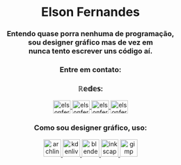 <h1 align="center">Elson Fernandes</h1>
<h3 align="center">Entendo quase porra nenhuma de programação,</br>sou designer gráfico mas de vez em </br>nunca tento escrever uns código aí.</h3>

<h3 align="center">Entre em contato:</h3>
<h3 align="center">ℝ𝕖𝕕𝕖𝕤:</h3>
<p align="center">
<a href="https://linkedin.com/in/elsonfernand" target="blank"><img align="center" src="https://raw.githubusercontent.com/rahuldkjain/github-profile-readme-generator/master/src/images/icons/Social/linked-in-alt.svg" alt="elsonfernand" height="30" width="40"/>
</a>
<a href="https://fb.com/elsonfernand" target="blank"><img align="center" src="https://raw.githubusercontent.com/rahuldkjain/github-profile-readme-generator/master/src/images/icons/Social/facebook.svg" alt="elsonfernand" height="30" width="40"/>
</a>
<a href="https://instagram.com/elsonfernand" target="blank"><img align="center" src="https://raw.githubusercontent.com/rahuldkjain/github-profile-readme-generator/master/src/images/icons/Social/instagram.svg" alt="elsonfernand" height="30" width="40"/>
</a>
<a href="https://www.youtube.com/@elsonfernand" target="blank"><img align="center" src="https://raw.githubusercontent.com/rahuldkjain/github-profile-readme-generator/master/src/images/icons/Social/youtube.svg" alt="elsonfernand" height="30" width="40"/>
</a>
</p>

<h3 align="center">Como sou designer gráfico, uso:</h3>
<p align="center">
  <a href="https://www.archlinux.org/" target="blank" rel="noreferrer"> <img src="https://vectorwiki.com/images/l0YT0__arch-linux-logo.svg" alt="archlinux" height="40"/>
  </a>
  <a href="https://kdenlive.org/en/" target="blank" rel="noreferrer"> <img src="https://upload.wikimedia.org/wikipedia/commons/4/43/Kdenlive_Logo.svg" alt="kdenlive" height="40"/>
  </a>
  <a href="https://www.blender.org/" target="blank" rel="noreferrer"> <img src="https://download.blender.org/branding/blender_logo.svg" alt="blender" height="40"/>
  </a>
  <a href="https://inkscape.org/" target="blank" rel="noreferrer"> <img src="https://www.vectorlogo.zone/logos/inkscape/inkscape-ar21.svg" alt="inkscape" height="40"/>
  </a>
  <a href="https://www.gimp.org/" target="blank" rel="noreferrer"> <img src="https://www.vectorlogo.zone/logos/gimp/gimp-ar21.svg" alt="gimp" height="40"/>
  </a>
  
</p>
